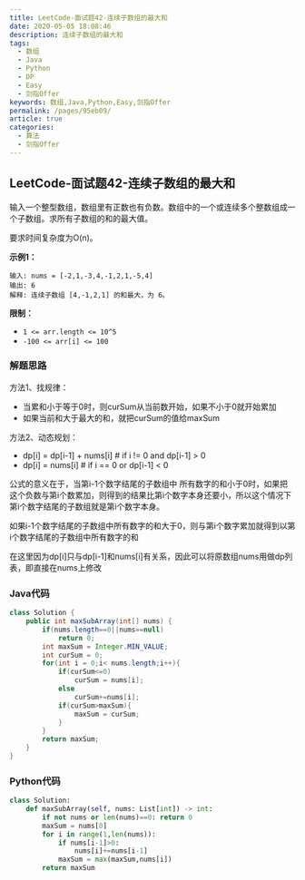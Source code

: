 ```yaml
---
title: LeetCode-面试题42-连续子数组的最大和
date: 2020-05-05 18:08:46
description: 连续子数组的最大和
tags: 
  - 数组
  - Java
  - Python
  - DP
  - Easy
  - 剑指Offer
keywords: 数组,Java,Python,Easy,剑指Offer
permalink: /pages/95eb09/
article: true
categories: 
  - 算法
  - 剑指Offer
---
```


## LeetCode-面试题42-连续子数组的最大和 

输入一个整型数组，数组里有正数也有负数。数组中的一个或连续多个整数组成一个子数组。求所有子数组的和的最大值。

要求时间复杂度为O(n)。

 <!--more-->

**示例1：**

```
输入: nums = [-2,1,-3,4,-1,2,1,-5,4]
输出: 6
解释: 连续子数组 [4,-1,2,1] 的和最大，为 6。
```

**限制：**

- `1 <= arr.length <= 10^5`
- `-100 <= arr[i] <= 100`

### 解题思路

方法1、找规律：

- 当累和小于等于0时，则curSum从当前数开始，如果不小于0就开始累加
- 如果当前和大于最大的和，就把curSum的值给maxSum

方法2、动态规划：

- dp[i] = dp[i-1] + nums[i]   # if i != 0 and dp[i-1] > 0
- dp[i] = nums[i]             # if i == 0 or dp[i-1] < 0

公式的意义在于，当第i-1个数字结尾的子数组中 所有数字的和小于0时，如果把这个负数与第i个数累加，则得到的结果比第i个数字本身还要小，所以这个情况下第i个数字结尾的子数组就是第i个数字本身。

如果i-1个数字结尾的子数组中所有数字的和大于0，则与第i个数字累加就得到以第i个数字结尾的子数组中所有数字的和

在这里因为dp[i]只与dp[i-1]和nums[i]有关系，因此可以将原数组nums用做dp列表，即直接在nums上修改

### Java代码

```java
class Solution {
    public int maxSubArray(int[] nums) {
        if(nums.length==0||nums==null)
            return 0;
        int maxSum = Integer.MIN_VALUE;
        int curSum = 0;
        for(int i = 0;i< nums.length;i++){
            if(curSum<=0)
                curSum = nums[i];
            else
                curSum+=nums[i];
            if(curSum>maxSum){
                maxSum = curSum;
            }
        }
        return maxSum;
    }
}
```

### Python代码

```python
class Solution:
    def maxSubArray(self, nums: List[int]) -> int:
        if not nums or len(nums)==0: return 0
        maxSum = nums[0]
        for i in range(1,len(nums)):
            if nums[i-1]>0:
                nums[i]+=nums[i-1]
            maxSum = max(maxSum,nums[i])
        return maxSum
```